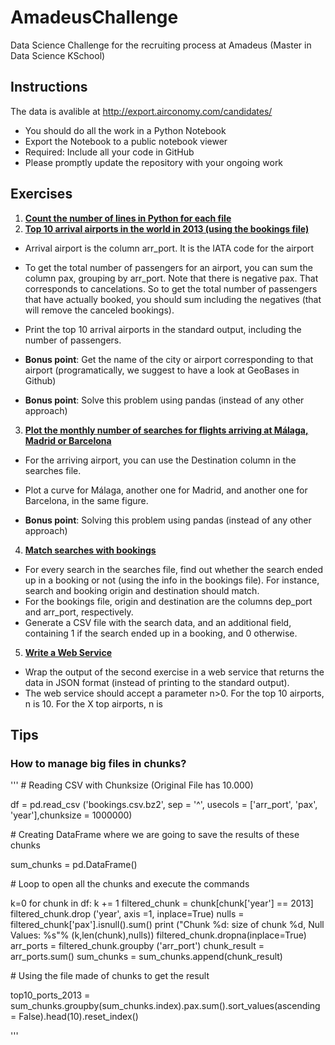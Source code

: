 # AmadeusChallenge
Data Science Challenge for the recruiting process at Amadeus (Master in Data Science KSchool)
## Instructions
The data is avalible at http://export.airconomy.com/candidates/

  - You should do all the work in a Python Notebook
  - Export the Notebook to a public notebook viewer
  - Required: Include all your code in GitHub
  - Please promptly update the repository with your ongoing work

## Exercises
1. [__Count the number of lines in Python for each file__](https://github.com/emunozlorenzo/AmadeusChallenge/blob/master/ch_01.empty.ipynb)
2. [__Top 10 arrival airports in the world in 2013 (using the bookings file)__](https://github.com/emunozlorenzo/AmadeusChallenge/blob/master/ch_02.empty.ipynb)
  - Arrival airport is the column arr_port. It is the IATA code for the airport
  - To get the total number of passengers for an airport, you can sum the column pax, grouping by arr_port. Note that there is negative pax. That corresponds to cancelations. So to get the total number of passengers that have actually booked, you should sum including the negatives (that will remove the canceled bookings).
  - Print the top 10 arrival airports in the standard output, including the number of passengers.

  - __Bonus point__: Get the name of the city or airport corresponding to that airport (programatically, we suggest to have a look at GeoBases in Github)
  - __Bonus point__: Solve this problem using pandas (instead of any other approach)
3. [__Plot the monthly number of searches for flights arriving at Málaga, Madrid or Barcelona__](https://github.com/emunozlorenzo/AmadeusChallenge/blob/master/ch_03.empty.ipynb)
  - For the arriving airport, you can use the Destination column in the searches file. 
  - Plot a curve for Málaga, another one for Madrid, and another one for Barcelona, in the same figure.

  - __Bonus point__: Solving this problem using pandas (instead of any other approach)
4. [__Match searches with bookings__](https://github.com/emunozlorenzo/AmadeusChallenge/blob/master/ch_04.empty.ipynb)
  - For every search in the searches file, find out whether the search ended up in a booking or not (using the info in the bookings file). For instance, search and booking origin and destination should match. 
  - For the bookings file, origin and destination are the columns dep_port and arr_port, respectively. 
  - Generate a CSV file with the search data, and an additional field, containing 1 if the search ended up in a booking, and 0 otherwise.
5. [__Write a Web Service__](https://github.com/emunozlorenzo/AmadeusChallenge/blob/master/ch_05.empty.ipynb)
  - Wrap the output of the second exercise in a web service that returns the data in JSON format (instead of printing to the standard output).
  - The web service should accept a parameter n>0. For the top 10 airports, n is 10. For the X top airports, n is

## Tips

### How to manage big files in chunks?

'''
\# Reading CSV with Chunksize (Original File has 10.000)

df = pd.read_csv ('bookings.csv.bz2', sep = '^', usecols = ['arr_port', 'pax', 'year'],chunksize = 1000000)

\# Creating DataFrame where we are going to save the results of these chunks

sum_chunks = pd.DataFrame()

\# Loop to open all the chunks and execute the commands

k=0
for chunk in df:
    k += 1
    filtered_chunk = chunk[chunk['year'] == 2013]
    filtered_chunk.drop ('year', axis =1, inplace=True)
    nulls = filtered_chunk['pax'].isnull().sum()
    print ("Chunk %d: size of chunk %d, Null Values: %s"% (k,len(chunk),nulls))
    filtered_chunk.dropna(inplace=True)
    arr_ports = filtered_chunk.groupby ('arr_port')
    chunk_result = arr_ports.sum()
    sum_chunks = sum_chunks.append(chunk_result)

\# Using the file made of chunks to get the result

top10_ports_2013 = sum_chunks.groupby(sum_chunks.index).pax.sum().sort_values(ascending = False).head(10).reset_index()

'''